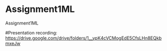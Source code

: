 # Assignment1ML
Assignment1ML

#Presentation recording: https://drive.google.com/drive/folders/1__vpK4cVCMogEdE5CfsLHn8EQkbmxeJw

